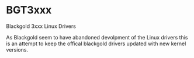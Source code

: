 BGT3xxx
=======

Blackgold 3xxx Linux Drivers

As Blackgold seem to have abandoned devolpment of the Linux drivers
this is an attempt to keep the offical blackgold drivers updated with new kernel versions.
